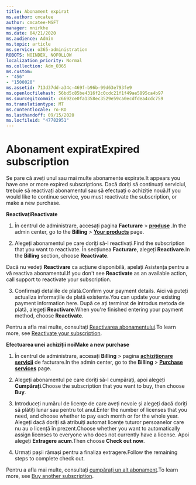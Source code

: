 ```yaml
---
title: Abonament expirat
ms.author: cmcatee
author: cmcatee-MSFT
manager: mnirkhe
ms.date: 04/21/2020
ms.audience: Admin
ms.topic: article
ms.service: o365-administration
ROBOTS: NOINDEX, NOFOLLOW
localization_priority: Normal
ms.collection: Adm_O365
ms.custom:
- "456"
- "1500020"
ms.assetid: 713d37dd-a34c-469f-b96b-99d63e793fe9
ms.openlocfilehash: 56bd5c85be4316f2c0cdc21f1f49ae5895ca4b97
ms.sourcegitcommit: c6692ce0fa1358ec3529e59ca0ecdfdea4cdc759
ms.translationtype: MT
ms.contentlocale: ro-RO
ms.lasthandoff: 09/15/2020
ms.locfileid: "47782951"
---
```

# <a name="expired-subscription"></a><span data-ttu-id="73134-102">Abonament expirat</span><span class="sxs-lookup"><span data-stu-id="73134-102">Expired subscription</span></span>

<span data-ttu-id="73134-103">Se pare că aveți unul sau mai multe abonamente expirate.</span><span class="sxs-lookup"><span data-stu-id="73134-103">It appears you have one or more expired subscriptions.</span></span> <span data-ttu-id="73134-104">Dacă doriți să continuați serviciul, trebuie să reactivați abonamentul sau să efectuați o achiziție nouă.</span><span class="sxs-lookup"><span data-stu-id="73134-104">If you would like to continue service, you must reactivate the subscription, or make a new purchase.</span></span>
  
<span data-ttu-id="73134-105">**Reactivați**</span><span class="sxs-lookup"><span data-stu-id="73134-105">**Reactivate**</span></span>
  
1. <span data-ttu-id="73134-106">În centrul de administrare, accesați pagina **Facturare** \> **[produse](https://go.microsoft.com/fwlink/p/?linkid=842054)** .</span><span class="sxs-lookup"><span data-stu-id="73134-106">In the admin center, go to the **Billing** \> **[Your products](https://go.microsoft.com/fwlink/p/?linkid=842054)** page.</span></span>

2. <span data-ttu-id="73134-107">Alegeți abonamentul pe care doriți să-l reactivați.</span><span class="sxs-lookup"><span data-stu-id="73134-107">Find the subscription that you want to reactivate.</span></span> <span data-ttu-id="73134-108">În secțiunea **Facturare**, alegeți **Reactivare**.</span><span class="sxs-lookup"><span data-stu-id="73134-108">In the **Billing** section, choose **Reactivate**.</span></span>

<span data-ttu-id="73134-109">Dacă nu vedeți **Reactivare** ca acțiune disponibilă, apelați Asistența pentru a vă reactiva abonamentul.</span><span class="sxs-lookup"><span data-stu-id="73134-109">If you don't see **Reactivate** as an available action, call support to reactivate your subscription.</span></span>

3. <span data-ttu-id="73134-110">Confirmați detaliile de plată.</span><span class="sxs-lookup"><span data-stu-id="73134-110">Confirm your payment details.</span></span> <span data-ttu-id="73134-111">Aici vă puteți actualiza informațiile de plată existente.</span><span class="sxs-lookup"><span data-stu-id="73134-111">You can update your existing payment information here.</span></span> <span data-ttu-id="73134-112">După ce ați terminat de introdus metoda de plată, alegeți **Reactivare**.</span><span class="sxs-lookup"><span data-stu-id="73134-112">When you're finished entering your payment method, choose **Reactivate**.</span></span>

<span data-ttu-id="73134-113">Pentru a afla mai multe, consultați [Reactivarea abonamentului](https://docs.microsoft.com/microsoft-365/commerce/subscriptions/reactivate-your-subscription).</span><span class="sxs-lookup"><span data-stu-id="73134-113">To learn more, see [Reactivate your subscription](https://docs.microsoft.com/microsoft-365/commerce/subscriptions/reactivate-your-subscription).</span></span>

<span data-ttu-id="73134-114">**Efectuarea unei achiziții noi**</span><span class="sxs-lookup"><span data-stu-id="73134-114">**Make a new purchase**</span></span>
  
1. <span data-ttu-id="73134-115">În centrul de administrare, accesați **Billing** \> pagina **[achiziționare servicii](https://go.microsoft.com/fwlink/p/?linkid=868433)** de facturare.</span><span class="sxs-lookup"><span data-stu-id="73134-115">In the admin center, go to the **Billing** \> **[Purchase services](https://go.microsoft.com/fwlink/p/?linkid=868433)** page.</span></span>

2. <span data-ttu-id="73134-116">Alegeți abonamentul pe care doriți să-l cumpărați, apoi alegeți **Cumpărați**.</span><span class="sxs-lookup"><span data-stu-id="73134-116">Choose the subscription that you want to buy, then choose **Buy**.</span></span>

3. <span data-ttu-id="73134-117">Introduceți numărul de licențe de care aveți nevoie și alegeți dacă doriți să plătiți lunar sau pentru tot anul.</span><span class="sxs-lookup"><span data-stu-id="73134-117">Enter the number of licenses that you need, and choose whether to pay each month or for the whole year.</span></span> <span data-ttu-id="73134-118">Alegeți dacă doriți să atribuiți automat licențe tuturor persoanelor care nu au o licență în prezent.</span><span class="sxs-lookup"><span data-stu-id="73134-118">Choose whether you want to automatically assign licenses to everyone who does not currently have a license.</span></span> <span data-ttu-id="73134-119">Apoi alegeți **Extragere acum**.</span><span class="sxs-lookup"><span data-stu-id="73134-119">Then choose **Check out now**.</span></span>

4. <span data-ttu-id="73134-120">Urmați pașii rămași pentru a finaliza extragere.</span><span class="sxs-lookup"><span data-stu-id="73134-120">Follow the remaining steps to complete check out.</span></span>

<span data-ttu-id="73134-121">Pentru a afla mai multe, consultați [cumpărați un alt abonament](https://docs.microsoft.com/microsoft-365/commerce/buy-another-subscription).</span><span class="sxs-lookup"><span data-stu-id="73134-121">To learn more, see [Buy another subscription](https://docs.microsoft.com/microsoft-365/commerce/buy-another-subscription).</span></span>